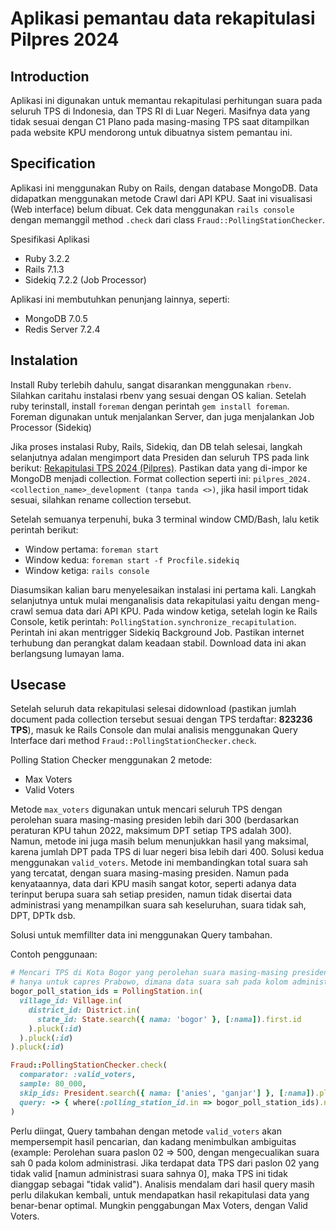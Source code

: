 # Aplikasi pemantau data rekapitulasi Pilpres 2024

## Introduction
Aplikasi ini digunakan untuk memantau rekapitulasi perhitungan suara pada seluruh TPS di Indonesia, dan TPS RI di Luar Negeri.
Masifnya data yang tidak sesuai dengan C1 Plano pada masing-masing TPS saat ditampilkan pada website KPU mendorong untuk dibuatnya sistem pemantau ini.

## Specification
Aplikasi ini menggunakan Ruby on Rails, dengan database MongoDB. Data didapatkan menggunakan metode Crawl dari API KPU.
Saat ini visualisasi (Web interface) belum dibuat. Cek data menggunakan `rails console` dengan memanggil method `.check` dari class `Fraud::PollingStationChecker`.

Spesifikasi Aplikasi
- Ruby 3.2.2
- Rails 7.1.3
- Sidekiq 7.2.2 (Job Processor)

Aplikasi ini membutuhkan penunjang lainnya, seperti:
- MongoDB 7.0.5
- Redis Server 7.2.4

## Instalation
Install Ruby terlebih dahulu, sangat disarankan menggunakan `rbenv`. Silahkan caritahu instalasi rbenv yang sesuai dengan OS kalian.
Setelah ruby terinstall, install `foreman` dengan perintah `gem install foreman`. Foreman digunakan untuk menjalankan Server, dan juga menjalankan Job Processor (Sidekiq)

Jika proses instalasi Ruby, Rails, Sidekiq, dan DB telah selesai, langkah selanjutnya adalan mengimport data Presiden dan seluruh TPS pada link berikut: [Rekapitulasi TPS 2024 (Pilpres)](https://drive.google.com/drive/folders/1z4vK-Y_Mj-SQN2BzeAdcbVDU_hkTZj--?usp=sharing). Pastikan data yang di-impor ke MongoDB menjadi collection. Format collection seperti ini: `pilpres_2024.<collection_name>_development (tanpa tanda <>)`, jika hasil import tidak sesuai, silahkan rename collection tersebut.

Setelah semuanya terpenuhi, buka 3 terminal window CMD/Bash, lalu ketik perintah berikut:
- Window pertama: `foreman start`
- Window kedua: `foreman start -f Procfile.sidekiq`
- Window ketiga: `rails console`

Diasumsikan kalian baru menyelesaikan instalasi ini pertama kali. Langkah selanjutnya untuk mulai menganalisis data rekapitulasi yaitu dengan meng-crawl semua data dari API KPU. Pada window ketiga, setelah login ke Rails Console, ketik perintah: `PollingStation.synchronize_recapitulation`. Perintah ini akan mentrigger Sidekiq Background Job. Pastikan internet terhubung dan perangkat dalam keadaan stabil. Download data ini akan berlangsung lumayan lama.

## Usecase
Setelah seluruh data rekapitulasi selesai didownload (pastikan jumlah document pada collection tersebut sesuai dengan TPS terdaftar: **823236 TPS**), masuk ke Rails Console dan mulai analisis menggunakan Query Interface dari method `Fraud::PollingStationChecker.check`.

Polling Station Checker menggunakan 2 metode:
- Max Voters
- Valid Voters

Metode `max_voters` digunakan untuk mencari seluruh TPS dengan perolehan suara masing-masing presiden lebih dari 300 (berdasarkan peraturan KPU tahun 2022, maksimum DPT setiap TPS adalah 300). Namun, metode ini juga masih belum menunjukkan hasil yang maksimal, karena jumlah DPT pada TPS di luar negeri bisa lebih dari 400. Solusi kedua menggunakan `valid_voters`. Metode ini membandingkan total suara sah yang tercatat, dengan suara masing-masing presiden. Namun pada kenyataannya, data dari KPU masih sangat kotor, seperti adanya data terinput berupa suara sah setiap presiden, namun tidak disertai data administrasi yang menampilkan suara sah keseluruhan, suara tidak sah, DPT, DPTk dsb.

Solusi untuk memfillter data ini menggunakan Query tambahan.

Contoh penggunaan:
```ruby
# Mencari TPS di Kota Bogor yang perolehan suara masing-masing presiden lebih besar dari suara sah, dengan sample 80K TPS,
# hanya untuk capres Prabowo, dimana data suara sah pada kolom administrasi bukan 0.
bogor_poll_station_ids = PollingStation.in(
  village_id: Village.in(
    district_id: District.in(
      state_id: State.search({ nama: 'bogor' }, [:nama]).first.id
    ).pluck(:id)
  ).pluck(:id)
).pluck(:id)

Fraud::PollingStationChecker.check(
  comparator: :valid_voters,
  sample: 80_000,
  skip_ids: President.search({ nama: ['anies', 'ganjar'] }, [:nama]).pluck(:id),
  query: -> { where(:polling_station_id.in => bogor_poll_station_ids).not('administrasi.suara_sah' => "0") }
)
```

Perlu diingat, Query tambahan dengan metode `valid_voters` akan mempersempit hasil pencarian, dan kadang menimbulkan ambiguitas (example: Perolehan suara paslon 02 => 500, dengan mengecualikan suara sah 0 pada kolom administrasi. Jika terdapat data TPS dari paslon 02 yang tidak valid [namun administrasi suara sahnya 0], maka TPS ini tidak dianggap sebagai "tidak valid"). Analisis mendalam dari hasil query masih perlu dilakukan kembali, untuk mendapatkan hasil rekapitulasi data yang benar-benar optimal. Mungkin penggabungan Max Voters, dengan Valid Voters.
